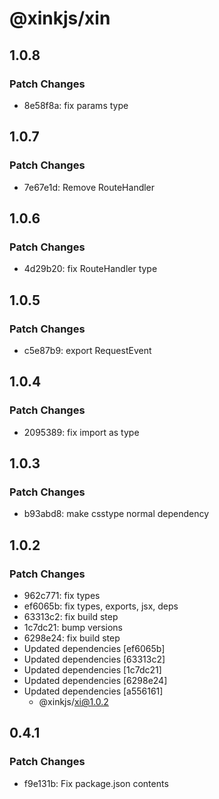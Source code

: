# @xinkjs/xin

## 1.0.8

### Patch Changes

- 8e58f8a: fix params type

## 1.0.7

### Patch Changes

- 7e67e1d: Remove RouteHandler

## 1.0.6

### Patch Changes

- 4d29b20: fix RouteHandler type

## 1.0.5

### Patch Changes

- c5e87b9: export RequestEvent

## 1.0.4

### Patch Changes

- 2095389: fix import as type

## 1.0.3

### Patch Changes

- b93abd8: make csstype normal dependency

## 1.0.2

### Patch Changes

- 962c771: fix types
- ef6065b: fix types, exports, jsx, deps
- 63313c2: fix build step
- 1c7dc21: bump versions
- 6298e24: fix build step
- Updated dependencies [ef6065b]
- Updated dependencies [63313c2]
- Updated dependencies [1c7dc21]
- Updated dependencies [6298e24]
- Updated dependencies [a556161]
  - @xinkjs/xi@1.0.2

## 0.4.1

### Patch Changes

- f9e131b: Fix package.json contents

